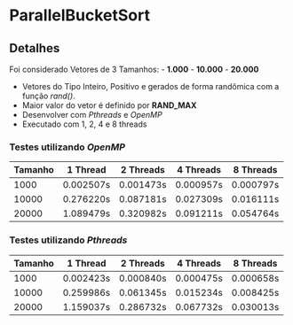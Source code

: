 # ParallelBucketSort

## Detalhes

  Foi considerado Vetores de 3 Tamanhos:
    - __1.000__
    - __10.000__
    - __20.000__
  - Vetores do Tipo Inteiro, Positivo e gerados de forma randômica com a função _rand()_. 
  - Maior valor do vetor é definido por __RAND_MAX__
  - Desenvolver com _Pthreads_ e _OpenMP_
  - Executado com 1, 2, 4 e 8 threads

### Testes utilizando _OpenMP_

| Tamanho | 1 Thread | 2 Threads | 4 Threads | 8 Threads |
| ------- | -------- | --------- | --------- | --------- |
| 1000 | 0.002507s | 0.001473s | 0.000957s | 0.000797s |
| 10000 | 0.276220s | 0.087181s | 0.027309s | 0.016111s |
| 20000 | 1.089479s | 0.320982s | 0.091211s | 0.054764s |

### Testes utilizando _Pthreads_

| Tamanho | 1 Thread | 2 Threads | 4 Threads | 8 Threads |
| ------- | -------- | --------- | --------- | --------- |
| 1000 | 0.002423s | 0.000840s | 0.000475s | 0.000658s |
| 10000 | 0.259986s | 0.061345s | 0.015234s | 0.008425s |
| 20000 | 1.159037s | 0.286732s | 0.067732s | 0.030013s |

